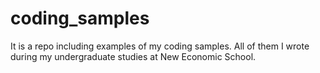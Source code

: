 # coding_samples
It is a repo including examples of my coding samples. All of them I wrote during my undergraduate studies at New Economic School.
